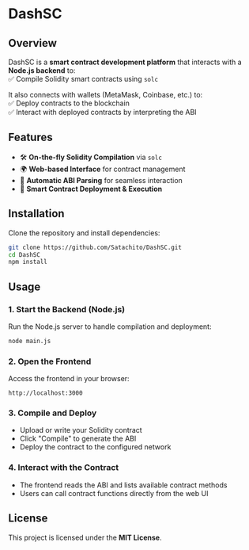 # DashSC  

## Overview  
DashSC is a **smart contract development platform** that interacts with a **Node.js backend** to:  
✅ Compile Solidity smart contracts using `solc`  

It also connects with wallets (MetaMask, Coinbase, etc.) to:  
✅ Deploy contracts to the blockchain  
✅ Interact with deployed contracts by interpreting the ABI  

## Features  
- 🛠 **On-the-fly Solidity Compilation** via `solc`  
- 🌍 **Web-based Interface** for contract management  
- 🔗 **Automatic ABI Parsing** for seamless interaction  
- 🚀 **Smart Contract Deployment & Execution**  

## Installation  

Clone the repository and install dependencies:  

```sh
git clone https://github.com/Satachito/DashSC.git
cd DashSC
npm install
```

## Usage  

### 1. Start the Backend (Node.js)  
Run the Node.js server to handle compilation and deployment:  

```sh
node main.js
```

### 2. Open the Frontend  
Access the frontend in your browser:  

```
http://localhost:3000
```

### 3. Compile and Deploy  
- Upload or write your Solidity contract  
- Click "Compile" to generate the ABI  
- Deploy the contract to the configured network  

### 4. Interact with the Contract  
- The frontend reads the ABI and lists available contract methods  
- Users can call contract functions directly from the web UI  

## License  
This project is licensed under the **MIT License**.  

